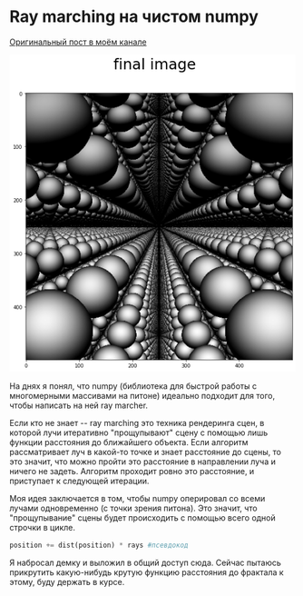 # Ray marching на чистом numpy

[Оригинальный пост в моём канале](https://t.me/galbdm/703)

![результат](./img/result.png)

На днях я понял, что numpy (библиотека для быстрой работы с многомерными массивами на питоне) идеально подходит для того, чтобы написать на ней ray marcher.

Если кто не знает -- ray marching это техника рендеринга сцен, в которой лучи итеративно "прощупывают" сцену с помощью лишь функции расстояния до ближайшего объекта. Если алгоритм рассматривает луч в какой-то точке и знает расстояние до сцены, то это значит, что можно пройти это расстояние в направлении луча и ничего не задеть. Алгоритм проходит ровно это расстояние, и приступает к следующей итерации.

Моя идея заключается в том, чтобы numpy оперировал со всеми лучами одновременно (с точки зрения питона). Это значит, что "прощупывание" сцены будет происходить с помощью всего одной строчки в цикле.
``` python
position += dist(position) * rays #псевдокод
```

Я набросал демку и выложил в общий доступ сюда. Сейчас пытаюсь прикрутить какую-нибудь крутую функцию расстояния до фрактала к этому, буду держать в курсе.